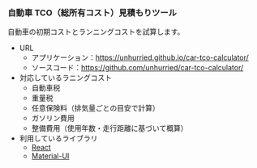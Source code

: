 ### 自動車 TCO（総所有コスト）見積もりツール

自動車の初期コストとランニングコストを試算します。

* URL
  * アプリケーション：https://unhurried.github.io/car-tco-calculator/
  * ソースコード：https://github.com/unhurried/car-tco-calculator/
* 対応しているラニングコスト
  * 自動車税
  * 重量税
  * 任意保険料（排気量ごとの目安で計算）
  * ガソリン費用
  * 整備費用（使用年数・走行距離に基づいて概算）
* 利用しているライブラリ
  * [React](https://facebook.github.io/react/)
  * [Material-UI](http://www.material-ui.com/)